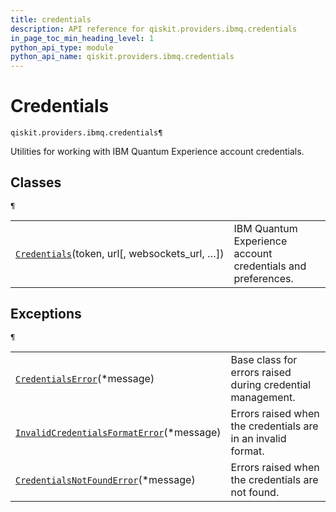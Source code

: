 ```yaml
---
title: credentials
description: API reference for qiskit.providers.ibmq.credentials
in_page_toc_min_heading_level: 1
python_api_type: module
python_api_name: qiskit.providers.ibmq.credentials
---
```


<span id="module-qiskit.providers.ibmq.credentials" />

<span id="qiskit-providers-ibmq-credentials" />

# Credentials

<span id="module-qiskit.providers.ibmq.credentials" />

`qiskit.providers.ibmq.credentials¶`

Utilities for working with IBM Quantum Experience account credentials.

## Classes

<span id="module-qiskit.providers.ibmq.credentials" />

`¶`

|                                                                                                                                                                                                 |                                                             |
| ----------------------------------------------------------------------------------------------------------------------------------------------------------------------------------------------- | ----------------------------------------------------------- |
| [`Credentials`](qiskit.providers.ibmq.credentials.Credentials#qiskit.providers.ibmq.credentials.Credentials "qiskit.providers.ibmq.credentials.Credentials")(token, url\[, websockets\_url, …]) | IBM Quantum Experience account credentials and preferences. |

## Exceptions

<span id="module-qiskit.providers.ibmq.credentials" />

`¶`

|                                                                                                                                                                                                                                                 |                                                              |
| ----------------------------------------------------------------------------------------------------------------------------------------------------------------------------------------------------------------------------------------------- | ------------------------------------------------------------ |
| [`CredentialsError`](qiskit.providers.ibmq.credentials.CredentialsError#qiskit.providers.ibmq.credentials.CredentialsError "qiskit.providers.ibmq.credentials.CredentialsError")(\*message)                                                     | Base class for errors raised during credential management.   |
| [`InvalidCredentialsFormatError`](qiskit.providers.ibmq.credentials.InvalidCredentialsFormatError#qiskit.providers.ibmq.credentials.InvalidCredentialsFormatError "qiskit.providers.ibmq.credentials.InvalidCredentialsFormatError")(\*message) | Errors raised when the credentials are in an invalid format. |
| [`CredentialsNotFoundError`](qiskit.providers.ibmq.credentials.CredentialsNotFoundError#qiskit.providers.ibmq.credentials.CredentialsNotFoundError "qiskit.providers.ibmq.credentials.CredentialsNotFoundError")(\*message)                     | Errors raised when the credentials are not found.            |

